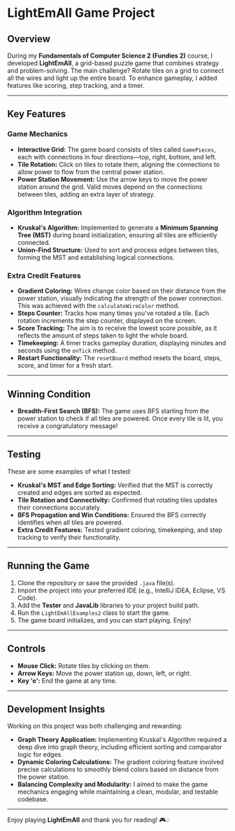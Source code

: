 # LightEmAll Game Project

## Overview
During my **Fundamentals of Computer Science 2 (Fundies 2)** course, I developed **LightEmAll**, a grid-based puzzle game that combines strategy and problem-solving. The main challenge? Rotate tiles on a grid to connect all the wires and light up the entire board. To enhance gameplay, I added features like scoring, step tracking, and a timer.

---

## Key Features

### **Game Mechanics**
- **Interactive Grid:** The game board consists of tiles called `GamePieces`, each with connections in four directions—top, right, bottom, and left.
- **Tile Rotation:** Click on tiles to rotate them, aligning the connections to allow power to flow from the central power station.
- **Power Station Movement:** Use the arrow keys to move the power station around the grid. Valid moves depend on the connections between tiles, adding an extra layer of strategy.

### **Algorithm Integration**
- **Kruskal's Algorithm:** Implemented to generate a **Minimum Spanning Tree (MST)** during board initialization, ensuring all tiles are efficiently connected.
- **Union-Find Structure:** Used to sort and process edges between tiles, forming the MST and establishing logical connections.

### **Extra Credit Features**
- **Gradient Coloring:** Wires change color based on their distance from the power station, visually indicating the strength of the power connection. This was achieved with the `calculateWireColor` method.
- **Steps Counter:** Tracks how many times you've rotated a tile. Each rotation increments the step counter, displayed on the screen.
- **Score Tracking:** The aim is to receive the lowest score possible, as it reflects the amount of steps taken to light the whole board.
- **Timekeeping:** A timer tracks gameplay duration, displaying minutes and seconds using the `onTick` method.
- **Restart Functionality:** The `resetBoard` method resets the board, steps, score, and timer for a fresh start.

---

## Winning Condition
- **Breadth-First Search (BFS):** The game uses BFS starting from the power station to check if all tiles are powered. Once every tile is lit, you receive a congratulatory message!

---

## Testing
These are some examples of what I tested:
- **Kruskal's MST and Edge Sorting:** Verified that the MST is correctly created and edges are sorted as expected.
- **Tile Rotation and Connectivity:** Confirmed that rotating tiles updates their connections accurately.
- **BFS Propagation and Win Conditions:** Ensured the BFS correctly identifies when all tiles are powered.
- **Extra Credit Features:** Tested gradient coloring, timekeeping, and step tracking to verify their functionality.

---

## Running the Game
1. Clone the repository or save the provided `.java` file(s).
2. Import the project into your preferred IDE (e.g., IntelliJ IDEA, Eclipse, VS Code).
3. Add the **Tester** and **JavaLib** libraries to your project build path.
4. Run the `LightEmAllExamples2` class to start the game.
5. The game board initializes, and you can start playing. Enjoy!

---

## Controls
- **Mouse Click:** Rotate tiles by clicking on them.
- **Arrow Keys:** Move the power station up, down, left, or right.
- **Key 'e':** End the game at any time.

---

## Development Insights
Working on this project was both challenging and rewarding:
- **Graph Theory Application:** Implementing Kruskal's Algorithm required a deep dive into graph theory, including efficient sorting and comparator logic for edges.
- **Dynamic Coloring Calculations:** The gradient coloring feature involved precise calculations to smoothly blend colors based on distance from the power station.
- **Balancing Complexity and Modularity:** I aimed to make the game mechanics engaging while maintaining a clean, modular, and testable codebase.

---

Enjoy playing **LightEmAll** and thank you for reading! 🎮💡
